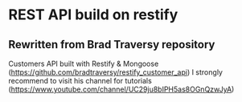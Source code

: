 # REST API build on restify

## Rewritten from Brad Traversy repository

Customers API built with Restify & Mongoose (https://github.com/bradtraversy/restify_customer_api)
I strongly recommend to visit his channel for tutorials (https://www.youtube.com/channel/UC29ju8bIPH5as8OGnQzwJyA)
